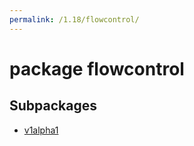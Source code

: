 ```yaml
---
permalink: /1.18/flowcontrol/
---
```


# package flowcontrol



## Subpackages

* [v1alpha1](flowcontrol-v1alpha1.md)